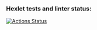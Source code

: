 ### Hexlet tests and linter status:
[![Actions Status](https://github.com/mJaJksJ/frontend-project-lvl1/workflows/hexlet-check/badge.svg)](https://github.com/mJaJksJ/frontend-project-lvl1/actions)